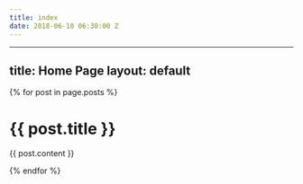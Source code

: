 ```yaml
---
title: index
date: 2018-06-10 06:30:00 Z
---
```


---
title: Home Page
layout: default
---

<div class="posts">
{% for post in page.posts %}

<div class="singlePosts">
<h1>{{ post.title }}</h1>
<p>{{ post.content }}</p>
</div>

{% endfor %}
</div>